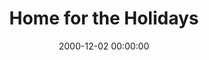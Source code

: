 ---
layout: series
series: "Home for the Holidays"
permalink: "/home-for-the-holidays/"
title: Home for the Holidays
date: 2000-12-02 00:00:00
endDate: 2000-12-30 00:00:00
description: "See how we can use our time at home during the holidays to develop healthier, more real relationships with our families. "
src: "http://s3.amazonaws.com/crossroads-media/images/legacy/content/bigscreen.holidays.jpg"
---
